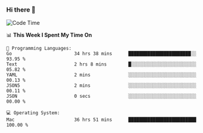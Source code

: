 ### Hi there 👋

<!--
**CrazyCollin/crazycollin** is a ✨ _special_ ✨ repository because its `README.md` (this file) appears on your GitHub profile.

Here are some ideas to get you started:

- 🔭 I’m currently working on ...
- 🌱 I’m currently learning ...
- 👯 I’m looking to collaborate on ...
- 🤔 I’m looking for help with ...
- 💬 Ask me about ...
- 📫 How to reach me: ...
- 😄 Pronouns: ...
- ⚡ Fun fact: ...
-->

<!--START_SECTION:waka-->
![Code Time](http://img.shields.io/badge/Code%20Time-5%2C229%20hrs%2059%20mins-blue)

📊 **This Week I Spent My Time On** 

```text
💬 Programming Languages: 
Go                       34 hrs 38 mins      ███████████████████████░░   93.95 % 
Text                     2 hrs 8 mins        █░░░░░░░░░░░░░░░░░░░░░░░░   05.82 % 
YAML                     2 mins              ░░░░░░░░░░░░░░░░░░░░░░░░░   00.13 % 
JSON5                    2 mins              ░░░░░░░░░░░░░░░░░░░░░░░░░   00.11 % 
JSON                     0 secs              ░░░░░░░░░░░░░░░░░░░░░░░░░   00.00 % 

💻 Operating System: 
Mac                      36 hrs 51 mins      █████████████████████████   100.00 % 
```


<!--END_SECTION:waka-->
